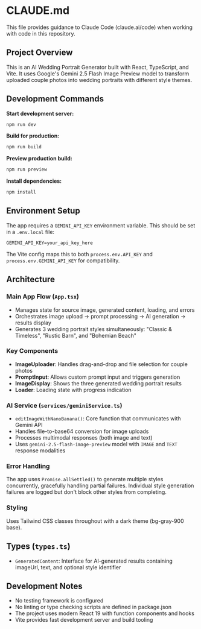 # CLAUDE.md

This file provides guidance to Claude Code (claude.ai/code) when working with code in this repository.

## Project Overview

This is an AI Wedding Portrait Generator built with React, TypeScript, and Vite. It uses Google's Gemini 2.5 Flash Image Preview model to transform uploaded couple photos into wedding portraits with different style themes.

## Development Commands

**Start development server:**
```bash
npm run dev
```

**Build for production:**
```bash
npm run build
```

**Preview production build:**
```bash
npm run preview
```

**Install dependencies:**
```bash
npm install
```

## Environment Setup

The app requires a `GEMINI_API_KEY` environment variable. This should be set in a `.env.local` file:
```
GEMINI_API_KEY=your_api_key_here
```

The Vite config maps this to both `process.env.API_KEY` and `process.env.GEMINI_API_KEY` for compatibility.

## Architecture

### Main App Flow (`App.tsx`)
- Manages state for source image, generated content, loading, and errors
- Orchestrates image upload → prompt processing → AI generation → results display
- Generates 3 wedding portrait styles simultaneously: "Classic & Timeless", "Rustic Barn", and "Bohemian Beach"

### Key Components
- **ImageUploader**: Handles drag-and-drop and file selection for couple photos
- **PromptInput**: Allows custom prompt input and triggers generation
- **ImageDisplay**: Shows the three generated wedding portrait results
- **Loader**: Loading state with progress indication

### AI Service (`services/geminiService.ts`)
- `editImageWithNanoBanana()`: Core function that communicates with Gemini API
- Handles file-to-base64 conversion for image uploads
- Processes multimodal responses (both image and text)
- Uses `gemini-2.5-flash-image-preview` model with `IMAGE` and `TEXT` response modalities

### Error Handling
The app uses `Promise.allSettled()` to generate multiple styles concurrently, gracefully handling partial failures. Individual style generation failures are logged but don't block other styles from completing.

### Styling
Uses Tailwind CSS classes throughout with a dark theme (bg-gray-900 base).

## Types (`types.ts`)
- `GeneratedContent`: Interface for AI-generated results containing imageUrl, text, and optional style identifier

## Development Notes
- No testing framework is configured
- No linting or type checking scripts are defined in package.json
- The project uses modern React 19 with function components and hooks
- Vite provides fast development server and build tooling